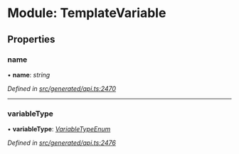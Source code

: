 # Module: TemplateVariable

## Properties

###  name

• **name**: *string*

*Defined in [src/generated/api.ts:2470](https://github.com/mailslurp/mailslurp-client-ts-js/blob/9736ebe/src/generated/api.ts#L2470)*

___

###  variableType

• **variableType**: *[VariableTypeEnum](../enums/templatevariable.variabletypeenum.md)*

*Defined in [src/generated/api.ts:2476](https://github.com/mailslurp/mailslurp-client-ts-js/blob/9736ebe/src/generated/api.ts#L2476)*

